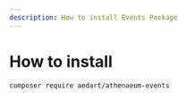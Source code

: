 ```yaml
---
description: How to install Events Package
---
```


# How to install

```shell
composer require aedart/athenaeum-events
```

